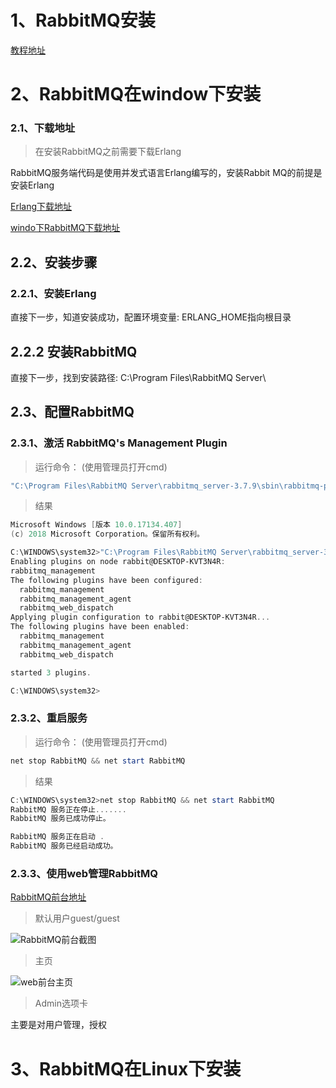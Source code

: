 # 1、RabbitMQ安装

[教程地址](https://www.cnblogs.com/ericli-ericli/p/5902270.html)

# 2、RabbitMQ在window下安装

### 2.1、下载地址

> 在安装RabbitMQ之前需要下载Erlang

RabbitMQ服务端代码是使用并发式语言Erlang编写的，安装Rabbit MQ的前提是安装Erlang

[Erlang下载地址](http://erlang.org/download/otp_win64_21.1.exe)

[windo下RabbitMQ下载地址](https://dl.bintray.com/rabbitmq/all/rabbitmq-server/3.7.9/rabbitmq-server-3.7.9.exe)

## 2.2、安装步骤

### 2.2.1、安装Erlang 

直接下一步，知道安装成功，配置环境变量: ERLANG_HOME指向根目录



## 2.2.2 安装RabbitMQ

直接下一步，找到安装路径: C:\Program Files\RabbitMQ Server\

## 2.3、配置RabbitMQ

### 2.3.1、激活 RabbitMQ's Management Plugin

> 运行命令： (使用管理员打开cmd)

```powershell
"C:\Program Files\RabbitMQ Server\rabbitmq_server-3.7.9\sbin\rabbitmq-plugins.bat" enable rabbitmq_management
```

> 结果

```powershell
Microsoft Windows [版本 10.0.17134.407]
(c) 2018 Microsoft Corporation。保留所有权利。

C:\WINDOWS\system32>"C:\Program Files\RabbitMQ Server\rabbitmq_server-3.7.9\sbin\rabbitmq-plugins.bat" enable rabbitmq_management
Enabling plugins on node rabbit@DESKTOP-KVT3N4R:
rabbitmq_management
The following plugins have been configured:
  rabbitmq_management
  rabbitmq_management_agent
  rabbitmq_web_dispatch
Applying plugin configuration to rabbit@DESKTOP-KVT3N4R...
The following plugins have been enabled:
  rabbitmq_management
  rabbitmq_management_agent
  rabbitmq_web_dispatch

started 3 plugins.

C:\WINDOWS\system32>
```

### 2.3.2、重启服务

> 运行命令： (使用管理员打开cmd)

```powershell
net stop RabbitMQ && net start RabbitMQ
```

> 结果

```powershell
C:\WINDOWS\system32>net stop RabbitMQ && net start RabbitMQ
RabbitMQ 服务正在停止.......
RabbitMQ 服务已成功停止。

RabbitMQ 服务正在启动 .
RabbitMQ 服务已经启动成功。

```

### 2.3.3、使用web管理RabbitMQ

[RabbitMQ前台地址](http://localhost:15672/)

> 默认用户guest/guest



![RabbitMQ前台截图](D:\javanote\Java-Architect\jms\MQ\images\web-mg.png)

> 主页



![web前台主页](D:\javanote\Java-Architect\jms\MQ\images\web-index.png)

> Admin选项卡

主要是对用户管理，授权



# 3、RabbitMQ在Linux下安装



